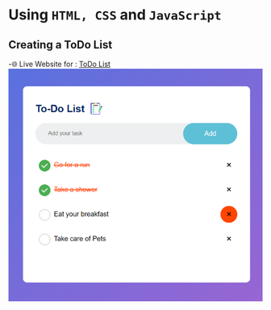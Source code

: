 # Using ```HTML, CSS``` and ```JavaScript```
## Creating a ToDo List
-🌐 Live Website for : [ToDo List](https://mizaan-hub.github.io/ToDo-List/)<br>
<img src=images/pic0.png>
